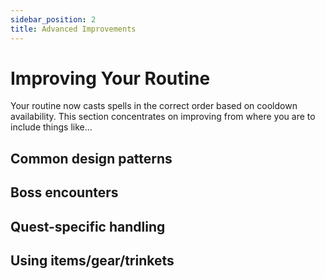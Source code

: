 ```yaml
---
sidebar_position: 2
title: Advanced Improvements
---
```


# Improving Your Routine

Your routine now casts spells in the correct order based on cooldown availability. This section concentrates on improving from where you are to include things like...

## Common design patterns

## Boss encounters

## Quest-specific handling

## Using items/gear/trinkets
